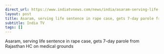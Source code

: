 ```yaml
---
direct_url: https://www.indiatvnews.com/news/india/asaram-serving-life-in-rape-case-gets-7-day-parole-from-rajasthan-high-court-on-medical-grounds-reactions-latest-updates-2024-08-13-946744
layout: post
title: Asaram, serving life sentence in rape case, gets 7-day parole from Rajasthan HC on  medical grounds 
subtitle: India TV
tags: []
---
```


Asaram, serving life sentence in rape case, gets 7-day parole from Rajasthan HC on  medical grounds 
